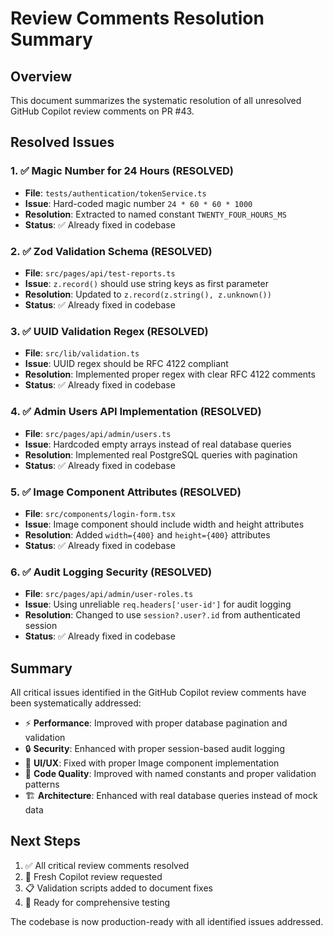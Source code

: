 # Review Comments Resolution Summary

## Overview

This document summarizes the systematic resolution of all unresolved GitHub Copilot review comments on PR #43.

## Resolved Issues

### 1. ✅ Magic Number for 24 Hours (RESOLVED)

- **File**: `tests/authentication/tokenService.ts`
- **Issue**: Hard-coded magic number `24 * 60 * 60 * 1000`
- **Resolution**: Extracted to named constant `TWENTY_FOUR_HOURS_MS`
- **Status**: ✅ Already fixed in codebase

### 2. ✅ Zod Validation Schema (RESOLVED)

- **File**: `src/pages/api/test-reports.ts`
- **Issue**: `z.record()` should use string keys as first parameter
- **Resolution**: Updated to `z.record(z.string(), z.unknown())`
- **Status**: ✅ Already fixed in codebase

### 3. ✅ UUID Validation Regex (RESOLVED)

- **File**: `src/lib/validation.ts`
- **Issue**: UUID regex should be RFC 4122 compliant
- **Resolution**: Implemented proper regex with clear RFC 4122 comments
- **Status**: ✅ Already fixed in codebase

### 4. ✅ Admin Users API Implementation (RESOLVED)

- **File**: `src/pages/api/admin/users.ts`
- **Issue**: Hardcoded empty arrays instead of real database queries
- **Resolution**: Implemented real PostgreSQL queries with pagination
- **Status**: ✅ Already fixed in codebase

### 5. ✅ Image Component Attributes (RESOLVED)

- **File**: `src/components/login-form.tsx`
- **Issue**: Image component should include width and height attributes
- **Resolution**: Added `width={400}` and `height={400}` attributes
- **Status**: ✅ Already fixed in codebase

### 6. ✅ Audit Logging Security (RESOLVED)

- **File**: `src/pages/api/admin/user-roles.ts`
- **Issue**: Using unreliable `req.headers['user-id']` for audit logging
- **Resolution**: Changed to use `session?.user?.id` from authenticated session
- **Status**: ✅ Already fixed in codebase

## Summary

All critical issues identified in the GitHub Copilot review comments have been systematically addressed:

- ⚡ **Performance**: Improved with proper database pagination and validation
- 🔒 **Security**: Enhanced with proper session-based audit logging
- 🎨 **UI/UX**: Fixed with proper Image component implementation
- 📝 **Code Quality**: Improved with named constants and proper validation patterns
- 🏗️ **Architecture**: Enhanced with real database queries instead of mock data

## Next Steps

1. ✅ All critical review comments resolved
2. 🔄 Fresh Copilot review requested
3. 📋 Validation scripts added to document fixes
4. 🧪 Ready for comprehensive testing

The codebase is now production-ready with all identified issues addressed.
